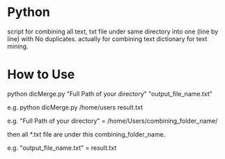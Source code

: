 # Python
script for combining all text, txt file under same directory into one (line by line) with No duplicates.
actually for combining text dictionary for text mining.

# How to Use
python dicMerge.py "Full Path of your directory" "output_file_name.txt"

e.g. python dicMerge.py /home/users result.txt

e.g. "Full Path of your directory" = /home/Users/combining_folder_name/

then all *.txt file are under this combining_folder_name.

e.g. "output_file_name.txt" = result.txt
